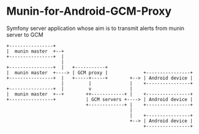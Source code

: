 # Munin-for-Android-GCM-Proxy
Symfony server application whose aim is to transmit alerts from munin server to GCM

	+----------------+                                                    
	|  munin master  +--+                                                 
	+----------------+  |                                                 
	                    |                                                 
	+----------------+  |   +-----------+                                 
	|  munin master  +----> | GCM proxy |             +----------------+  
	+----------------+  |   +-----+-----+        +--> | Android device |  
	                    |         |              |    +----------------+  
	+----------------+  |         v              |                        
	|  munin master  +--+        ++------------+ |    +----------------+  
	+----------------+           | GCM servers +----> | Android device |  
	                             +-------------+ |    +----------------+  
	                                             |                        
	                                             |    +----------------+  
	                                             +--> | Android device |  
	                                                  +----------------+
